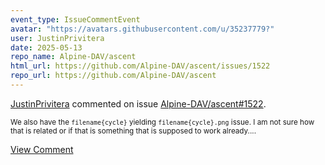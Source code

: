 ```yaml
---
event_type: IssueCommentEvent
avatar: "https://avatars.githubusercontent.com/u/35237779?"
user: JustinPrivitera
date: 2025-05-13
repo_name: Alpine-DAV/ascent
html_url: https://github.com/Alpine-DAV/ascent/issues/1522
repo_url: https://github.com/Alpine-DAV/ascent
---
```


<a href='https://github.com/JustinPrivitera' target='_blank'>JustinPrivitera</a> commented on issue <a href='https://github.com/Alpine-DAV/ascent/issues/1522' target='_blank'>Alpine-DAV/ascent#1522</a>.

<small>We also have the `filename{cycle}` yielding `filename{cycle}.png` issue. I am not sure how that is related or if that is something that is supposed to work already....</small>

<a href='https://github.com/Alpine-DAV/ascent/issues/1522' target='_blank'>View Comment</a>